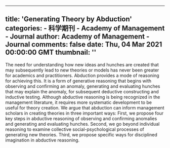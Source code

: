 
---
title: 'Generating Theory by Abduction'
categories: 
    - 科学期刊
    - Academy of Management - Journal
author: Academy of Management - Journal
comments: false
date: Thu, 04 Mar 2021 00:00:00 GMT
thumbnail: ''
---

<div>   
<p>The need for understanding how new ideas and hunches are created that may subsequently lead to new theories or models has never been greater for academics and practitioners. Abduction provides a mode of reasoning for achieving this. It is a form of generative reasoning that begins with observing and confirming an anomaly, generating and evaluating hunches that may explain the anomaly, for subsequent deductive constructing and inductive testing. Although abductive reasoning is being recognized in the management literature, it requires more systematic development to be useful for theory creation. We argue that abduction can inform management scholars in creating theories in three important ways: First, we propose four key steps in abductive reasoning of observing and confirming anomalies and generating and evaluating hunches. Second, we go beyond individual reasoning to examine collective social-psychological processes of generating new theories. Third, we propose specific ways for disciplined imagination in abductive reasoning. </p>  
</div>
            